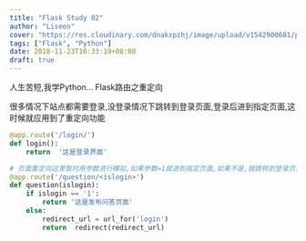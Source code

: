 ```yaml
---
title: "Flask Study 02"
author: "Liseen"
cover: "https://res.cloudinary.com/dnakxpzhj/image/upload/v1542900681/python-flask-web-development-essential-training_1.jpg"
tags: ["Flask", "Python"]
date: 2018-11-23T10:33:19+08:00
draft: true
---
```


人生苦短,我学Python... Flask路由之重定向

<!--more-->

很多情况下站点都需要登录,没登录情况下跳转到登录页面,登录后进到指定页面,这时候就应用到了重定向功能

```python
@app.route('/login/')
def login():
    return  '这是登录界面'

# 页面重定向这里暂时用参数进行模拟,如果参数=1就进到指定页面,如果不是,就跳转到登录页面
@app.route('/question/<islogin>')
def question(islogin):
    if islogin == '1':
        return '这是发布问答页面'
    else:
        redirect_url = url_for('login')
        return  redirect(redirect_url)
```
